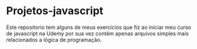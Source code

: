 # Projetos-javascript

Este repositorio tem alguns de meus exercicios que fiz ao iniciar meu curso de javascript na Udemy por sua vez contém apenas arquivos simples mais relacionados a lógica de programação.
